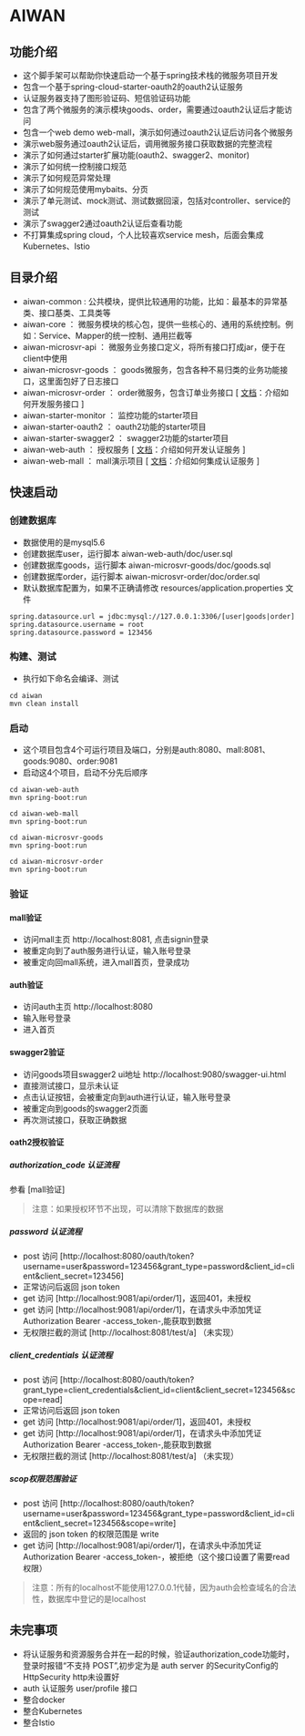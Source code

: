 
# AIWAN

## 功能介绍
- 这个脚手架可以帮助你快速启动一个基于spring技术栈的微服务项目开发
- 包含一个基于spring-cloud-starter-oauth2的oauth2认证服务
- 认证服务器支持了图形验证码、短信验证码功能
- 包含了两个微服务的演示模块goods、order，需要通过oauth2认证后才能访问
- 包含一个web demo web-mall，演示如何通过oauth2认证后访问各个微服务
- 演示web服务通过oauth2认证后，调用微服务接口获取数据的完整流程
- 演示了如何通过starter扩展功能(oauth2、swagger2、monitor)
- 演示了如何统一控制接口规范
- 演示了如何规范异常处理
- 演示了如何规范使用mybaits、分页
- 演示了单元测试、mock测试、测试数据回滚，包括对controller、service的测试
- 演示了swagger2通过oauth2认证后查看功能
- 不打算集成spring cloud，个人比较喜欢service mesh，后面会集成Kubernetes、Istio

## 目录介绍
- aiwan-common : 公共模块，提供比较通用的功能，比如：最基本的异常基类、接口基类、工具类等
- aiwan-core ： 微服务模块的核心包，提供一些核心的、通用的系统控制。例如：Service、Mapper的统一控制、通用拦截等
- aiwan-microsvr-api ： 微服务业务接口定义，将所有接口打成jar，便于在client中使用
- aiwan-microsvr-goods ： goods微服务，包含各种不易归类的业务功能接口，这里面包好了日志接口
- aiwan-microsvr-order ： order微服务，包含订单业务接口 [ [文档](https://github.com/bestaone/MicroServices/blob/master/aiwan-microsvr-order/README.md)：介绍如何开发服务接口 ]
- aiwan-starter-monitor ： 监控功能的starter项目
- aiwan-starter-oauth2 ： oauth2功能的starter项目
- aiwan-starter-swagger2 ： swagger2功能的starter项目
- aiwan-web-auth ： 授权服务 [ [文档](https://github.com/bestaone/MicroServices/blob/master/aiwan-web-auth/README.md)：介绍如何开发认证服务 ]
- aiwan-web-mall ： mall演示项目 [ [文档](https://github.com/bestaone/MicroServices/blob/master/aiwan-web-mall/README.md)：介绍如何集成认证服务 ]


## 快速启动

### 创建数据库
- 数据使用的是mysql5.6
- 创建数据库user，运行脚本 aiwan-web-auth/doc/user.sql
- 创建数据库goods，运行脚本 aiwan-microsvr-goods/doc/goods.sql
- 创建数据库order，运行脚本 aiwan-microsvr-order/doc/order.sql
- 默认数据库配置为，如果不正确请修改 resources/application.properties 文件
```
spring.datasource.url = jdbc:mysql://127.0.0.1:3306/[user|goods|order]
spring.datasource.username = root
spring.datasource.password = 123456
```

### 构建、测试
- 执行如下命名会编译、测试
```
cd aiwan
mvn clean install
```

### 启动
- 这个项目包含4个可运行项目及端口，分别是auth:8080、mall:8081、goods:9080、order:9081
- 启动这4个项目，启动不分先后顺序
```
cd aiwan-web-auth
mvn spring-boot:run

cd aiwan-web-mall
mvn spring-boot:run

cd aiwan-microsvr-goods
mvn spring-boot:run

cd aiwan-microsvr-order
mvn spring-boot:run
```

### 验证

#### mall验证
- 访问mall主页 http://localhost:8081, 点击signin登录
- 被重定向到了auth服务进行认证，输入账号登录
- 被重定向回mall系统，进入mall首页，登录成功

#### auth验证
- 访问auth主页 http://localhost:8080
- 输入账号登录
- 进入首页

#### swagger2验证
- 访问goods项目swagger2 ui地址 http://localhost:9080/swagger-ui.html
- 直接测试接口，显示未认证
- 点击认证按钮，会被重定向到auth进行认证，输入账号登录
- 被重定向到goods的swagger2页面
- 再次测试接口，获取正确数据

#### oath2授权验证

##### authorization_code 认证流程
参看 [mall验证]
> 注意：如果授权环节不出现，可以清除下数据库的数据

##### password 认证流程
- post 访问 [http://localhost:8080/oauth/token?username=user&password=123456&grant_type=password&client_id=client&client_secret=123456]
- 正常访问后返回 json token
- get 访问 [http://localhost:9081/api/order/1]，返回401，未授权
- get 访问 [http://localhost:9081/api/order/1]，在请求头中添加凭证 Authorization Bearer -access_token-,能获取到数据
- 无权限拦截的测试 [http://localhost:8081/test/a] （未实现）

##### client_credentials 认证流程
- post 访问 [http://localhost:8080/oauth/token?grant_type=client_credentials&client_id=client&client_secret=123456&scope=read]
- 正常访问后返回 json token
- get 访问 [http://localhost:9081/api/order/1]，返回401，未授权
- get 访问 [http://localhost:9081/api/order/1]，在请求头中添加凭证 Authorization Bearer -access_token-,能获取到数据
- 无权限拦截的测试 [http://localhost:8081/test/a] （未实现）

##### scop权限范围验证
- post 访问 [http://localhost:8080/oauth/token?username=user&password=123456&grant_type=password&client_id=client&client_secret=123456&scope=write]
- 返回的 json token 的权限范围是 write
- get 访问 [http://localhost:9081/api/order/1]，在请求头中添加凭证 Authorization Bearer -access_token-，被拒绝（这个接口设置了需要read权限）

> 注意：所有的localhost不能使用127.0.0.1代替，因为auth会检查域名的合法性，数据库中登记的是localhost

## 未完事项
- 将认证服务和资源服务合并在一起的时候，验证authorization_code功能时，登录时报错“不支持 POST”,初步定为是 auth server 的SecurityConfig的HttpSecurity http未设置好
- auth 认证服务 user/profile 接口
- 整合docker
- 整合Kubernetes
- 整合Istio
